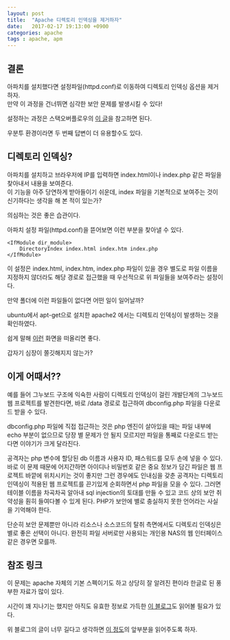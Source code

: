 ```yaml
---
layout: post
title:  "Apache 디렉토리 인덱싱을 제거하자"
date:   2017-02-17 19:13:00 +0900
categories: apache
tags : apache, apm
---
```

## 결론

아파치를 설치했다면 설정파일(httpd.conf)로 이동하여 디렉토리 인덱싱 옵션을 제거하자.  
만약 이 과정을 건너뛰면 심각한 보안 문제를 발생시킬 수 있다!  

설정하는 과정은 스택오버플로우의 [이 글][4]을 참고하면 된다.

우분투 환경이라면 두 번째 답변이 더 유용할수도 있다.

## 디렉토리 인덱싱?

아파치를 설치하고 브라우저에 IP를 입력하면 index.html이나 index.php 같은 파일을 찾아내서 내용을 보여준다.  
이 기능을 아주 당연하게 받아들이기 쉬운데, index 파일을 기본적으로 보여주는 것이 신기하다는 생각을 해 본 적이 있는가?  

의심하는 것은 좋은 습관이다.  

아파치 설정 파일(httpd.conf)을 뜯어보면 이런 부분을 찾아낼 수 있다.

```
<IfModule dir_module>  
    DirectoryIndex index.html index.htm index.php  
</IfModule>
```

이 설정은 index.html, index.htm, index.php 파일이 있을 경우 별도로 파일 이름을 지정하지 않더라도 해당 경로로 접근했을 때 우선적으로 위 파일들을 보여주라는 설정이다.  

만약 폴더에 이런 파일들이 없다면 어떤 일이 일어날까?  

ubuntu에서 apt-get으로 설치한 apache2 에서는 디렉토리 인덱싱이 발생하는 것을 확인하였다.  

쉽게 말해 [이런][1] 화면을 떠올리면 좋다.  

갑자기 심장이 쫄깃해지지 않는가?

## 이게 어때서??

예를 들어 그누보드 구조에 익숙한 사람이 디렉토리 인덱싱이 걸린 개발단계의 그누보드 웹 프로젝트를 발견한다면, 바로 /data 경로로 접근하여 dbconfig.php 파일을 다운로드 받을 수 있다.

dbconfig.php 파일에 직접 접근하는 것은 php 엔진이 살아있을 때는 파일 내부에 echo 부분이 없으므로 당장 별 문제가 안 될지 모르지만 파일을 통째로 다운로드 받는다면 이야기가 크게 달라진다.

공격자는 php 변수에 할당된 db 이름과 사용자 ID, 패스워드를 모두 손에 넣을 수 있다. 바로 이 문제 때문에 어지간하면 아이디나 비밀번호 같은 중요 정보가 담긴 파일은 웹 프로젝트 바깥에 위치시키는 것이 좋지만 그런 경우에도 인내심을 갖춘 공격자는 디렉토리 인덱싱이 적용된 웹 프로젝트를 끈기있게 순회하면서 php 파일을 모을 수 있다. 그러면 테이블 이름을 차곡차곡 알아내 sql injection의 토대를 만들 수 있고 코드 상의 보안 취약성을 훤히 들여다볼 수 있게 된다. PHP가 보안에 별로 충실하지 못한 언어라는 사실을 기억해야 한다.

단순히 보안 문제뿐만 아니라 리소스나 소스코드의 탈취 측면에서도 디렉토리 인덱싱은 별로 좋은 선택이 아니다. 완전히 파일 서버로만 사용되는 개인용 NAS의 웹 인터페이스 같은 경우면 모를까.  

## 참조 링크

이 문제는 apache 자체의 기본 스펙이기도 하고 상당히 잘 알려진 편이라 한글로 된 풍부한 자료가 많이 있다.

시간이 꽤 지나기는 했지만 아직도 유효한 정보로 가득한 [이 블로그][2]도 읽어볼 필요가 있다.

위 블로그의 글이 너무 길다고 생각하면 [이 정도][3]의 앞부분을 읽어주도록 하자.


[1]:https://archive.apache.org/dist/tomcat/

[2]:http://webdir.tistory.com/178

[3]:http://memoweb.tistory.com/entry/%EC%9B%B9%EB%B8%8C%EB%9D%BC%EC%9A%B0%EC%A0%80%EC%97%90%EC%84%9C-%EB%94%94%EB%A0%89%ED%86%A0%EB%A6%AC-%EB%A6%AC%EC%8A%A4%ED%8A%B8%EA%B0%80-%EB%B3%B4%EC%9D%BC%EB%95%8C-index-%EB%A5%BC-%EC%97%86%EC%95%A0%EB%A0%A4%EB%A9%B4-Robottxt-%EC%9E%91%EC%84%B1%EB%B2%95

[4]:http://stackoverflow.com/questions/2530372/how-do-i-disable-directory-browsing

